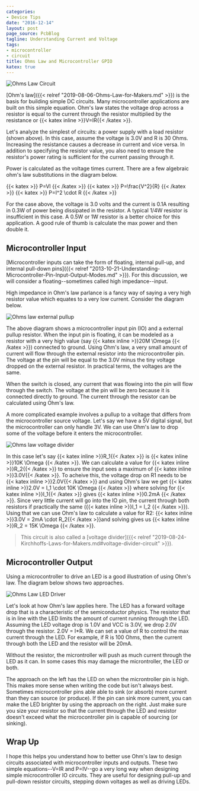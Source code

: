 ```yaml
---
categories:
- Device Tips
date: "2016-12-14"
layout: post
page_source: PcbBlog
tagline: Understanding Current and Voltage
tags:
- microcontroller
- circuit
title: Ohms Law and Microcontroller GPIO
katex: true
---
```


![Ohms Law Circuit](/images/ohms-law-VIR-circuit.svg)

[Ohm's law]({{< relref "2019-08-06-Ohms-Law-for-Makers.md" >}}) is the basis for building simple DC circuits.  Many microcontroller applications are built on this simple equation. Ohm's law states the voltage drop across a resistor is equal to the current through the resistor multiplied by the resistance or {{< katex inline >}}V=IR{{< /katex >}}.

Let's analyze the simplest of circuits: a power supply with a load resistor (shown above). In this case, assume the voltage is 3.0V and R is 30 Ohms.  Increasing the resistance causes a decrease in current and vice versa.  In addition to specifying the resistor value, you also need to ensure the resistor's power rating is sufficient for the current passing through it.

Power is calculated as the voltage times current.  There are a few algebraic ohm's law substitutions in the diagram below.

{{< katex >}} P=VI {{< /katex >}}
{{< katex >}} P=\frac{V^2}{R} {{< /katex >}}
{{< katex >}} P=I^2 \cdot R {{< /katex >}}

For the case above, the voltage is 3.0 volts and the current is 0.1A resulting in 0.3W of power being dissipated in the resistor. A typical 1/4W resistor is insufficient in this case. A 0.5W or 1W resistor is a better choice for this application. A good rule of thumb is calculate the max power and then double it.

Microcontroller Input
---------------------

[Microcontroller inputs can take the form of floating, internal pull-up, and internal pull-down pins]({{< relref "2013-10-21-Understanding-Microcontroller-Pin-Input-Output-Modes.md" >}}). For this discussion, we will consider a floating--sometimes called high impedance--input.

High impedance in Ohm's law parlance is a fancy way of saying a very high resistor value which equates to a very low current.  Consider the diagram below.

![Ohms law external pullup](/images/ohms-law-external-pullup.svg)

The above diagram shows a microcontroller input pin (IO) and a external pullup resistor.  When the input pin is floating, it can be modeled as a resistor with a very high value (say {{< katex inline >}}20M \Omega {{< /katex >}}) connected to ground.  Using Ohm's law, a very small amount of current will flow through the external resistor into the microcontroller pin.  The voltage at the pin will be equal to the 3.0V minus the tiny voltage dropped on the external resistor.  In practical terms, the voltages are the same.

When the switch is closed, any current that was flowing into the pin will flow through the switch.  The voltage at the pin will be zero because it is connected directly to ground. The current through the resistor can be calculated using Ohm's law.

A more complicated example involves a pullup to a voltage that differs from the microcontroller source voltage.  Let's say we have a 5V digital signal, but the microcontroller can only handle 3V.  We can use Ohm's law to drop some of the voltage before it enters the microcontroller.

![Ohms law voltage divider](/images/ohms-law-voltage-divider.svg)

In this case let's say {{< katex inline >}}R_1{{< /katex >}} is {{< katex inline >}}10K \Omega {{< /katex >}}. We can calculate a value for {{< katex inline >}}R_2{{< /katex >}} to ensure the input sees a maximum of {{< katex inline >}}3.0V{{< /katex >}}. To acheive this, the voltage drop on R1 needs to be {{< katex inline >}}2.0V{{< /katex >}} and using Ohm's law we get {{< katex inline >}}2.0V = I_1 \cdot 10K \Omega {{< /katex >}} where solving for {{< katex inline >}}I_1{{< /katex >}} gives {{< katex inline >}}0.2mA {{< /katex >}}. Since very little current will go into the IO pin, the current through both resistors if practically the same ({{< katex inline >}}I_1 = I_2 {{< /katex >}}). Using that we can use Ohm's law to calculate a value for R2: {{< katex inline >}}3.0V = 2mA \cdot R_2{{< /katex >}}and solving gives us {{< katex inline >}}R_2 = 15K \Omega {{< /katex >}}.

> This circuit is also called a [voltage divider]({{< relref "2019-08-24-Kirchhoffs-Laws-for-Makers.md#voltage-divider-circuit" >}}).

Microcontroller Output
---------------------

Using a microcontroller to drive an LED is a good illustration of using Ohm's law.  The diagram below shows two approaches.

![Ohms Law LED Driver](/images/ohms-law-led-driver.svg)

Let's look at how Ohm's law applies here.  The LED has a forward voltage drop that is a characteristic of the semiconductor physics.  The resistor that is in line with the LED limits the amount of current running through the LED.  Assuming the LED voltage drop is 1.0V and VCC is 3.0V, we drop 2.0V through the resistor. 2.0V = I*R. We can set a value of R to control the max current through the LED. For example, if R is 100 Ohms, then the current through both the LED and the resistor will be 20mA.

Without the resistor, the microntroller will push as much current through the LED as it can.  In some cases this may damage the microntroller, the LED or both.

The approach on the left has the LED on when the microntroller pin is high.  This makes more sense when writing the code but isn't always best.  Sometimes microcontroller pins able able to sink (or absorb) more current than they can source (or produce).  If the pin can sink more current, you can make the LED brighter by using the approach on the right.  Just make sure you size your resistor so that the current through the LED and resistor doesn't exceed what the microcontroller pin is capable of sourcing (or sinking).

Wrap Up
----------------

I hope this helps you understand how to better use Ohm's law to design circuits associated with microcontroller inputs and outputs.  These two simple equations--V=IR and P=IV--go a very long way when designing simple microcontroller IO circuits.  They are useful for designing pull-up and pull-down resistor circuits, stepping down voltages as well as driving LEDs.
